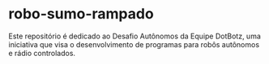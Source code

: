 # robo-sumo-rampado
Este repositório é dedicado ao Desafio Autônomos da Equipe DotBotz, uma iniciativa que visa o desenvolvimento de programas para robôs autônomos e rádio controlados. 
